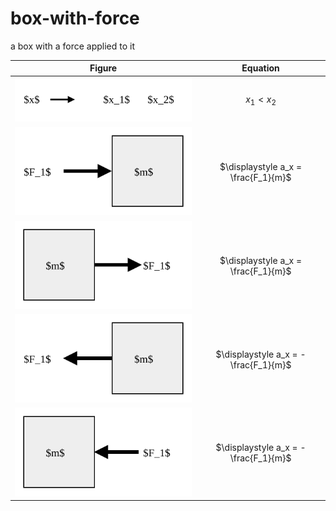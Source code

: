 # box-with-force
a box with a force applied to it

Figure | Equation
:-: | :-:
![](x-direction-to-right.svg) | $x_1 < x_2$
![](box-pushed-from-left.svg) | $\displaystyle a_x = \frac{F_1}{m}$
![](box-pulled-from-right.svg)  | $\displaystyle a_x = \frac{F_1}{m}$
![](box-pulled-from-left.svg) | $\displaystyle a_x = -\frac{F_1}{m}$
![](box-pushed-from-right.svg) | $\displaystyle a_x = -\frac{F_1}{m}$